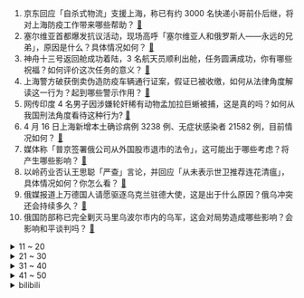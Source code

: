 1. 京东回应「自杀式物流」支援上海，称已有约 3000 名快递小哥前仆后继，将对上海防疫工作带来哪些帮助？ [:link:](https://www.zhihu.com/question/528282793)
2. 塞尔维亚首都爆发抗议活动，现场高呼「塞尔维亚人和俄罗斯人——永远的兄弟」，原因是什么？具体情况如何？ [:link:](https://www.zhihu.com/question/528324303)
3. 神舟十三号返回舱成功着陆，3 名航天员顺利出舱，任务圆满成功，你有哪些祝福？如何评价这次任务的意义？ [:link:](https://www.zhihu.com/question/528114482)
4. 上海警方破获倒卖伪造防疫车辆通行证案，假证已被收缴，如何从法律角度解读这一行为？起到哪些警示作用？ [:link:](https://www.zhihu.com/question/528284334)
5. 网传印度 4 名男子因涉嫌轮奸稀有动物孟加拉巨蜥被捕，这是真的吗？如何从我国刑法角度看待这种行为? [:link:](https://www.zhihu.com/question/528244952)
6. 4 月 16 日上海新增本土确诊病例 3238 例、无症状感染者 21582 例，目前情况如何？ [:link:](https://www.zhihu.com/question/528412496)
7. 媒体称「普京签署俄公司从外国股市退市的法令」，这可能出于哪些考虑？将产生哪些影响？ [:link:](https://www.zhihu.com/question/528333940)
8. 以岭药业否认王思聪「严查」言论，并回应「从未表示世卫推荐连花清瘟」，具体情况如何？你怎么看？ [:link:](https://www.zhihu.com/question/528298462)
9. 俄媒报道上万德国人请愿驱逐乌克兰驻德大使，这是出于什么原因？俄乌冲突还会持续多久？ [:link:](https://www.zhihu.com/question/528178709)
10. 俄国防部称已完全剿灭马里乌波尔市内的乌军，这会对局势造成哪些影响？会影响和平谈判吗？ [:link:](https://www.zhihu.com/question/528411075)
<details>
<summary>11 ~ 20</summary>

11. 网传中国科学院因近千万的续订费用停用知网 CNKI 数据库，真实情况如何？你是否觉得其费用过高？ [:link:](https://www.zhihu.com/question/528187074)
12. 媒体称「疫情逼停汽车业，一辆车差一个零件都没法生产」，将造成多大影响？还有哪些信息值得关注？ [:link:](https://www.zhihu.com/question/528275850)
13. 是否存在‘第四人称’？ [:link:](https://www.zhihu.com/question/29871101)
14. 俗语「纵有麒麟子，难敌化骨龙」这句话是什么意思？你认为它有道理吗？ [:link:](https://www.zhihu.com/question/500088155)
15. 如何看待俄国已经对军援乌克兰的所有国家发出了外交照会?这对于乌克兰局势有着怎样的影响？ [:link:](https://www.zhihu.com/question/528254621)
16. 如何评价毛骗团队的新剧《异物志》？ [:link:](https://www.zhihu.com/question/527852487)
17. 打球怎么都练不出招怎么办？ [:link:](https://www.zhihu.com/question/519409338)
18. 上海经信委发布工业企业复工复产疫情防控指引，有哪些信息值得关注？落实过程中可能遇到哪些挑战？ [:link:](https://www.zhihu.com/question/528339526)
19. 21-22 赛季英超 C 罗戴帽曼联 3:2 击败诺维奇，如何评价这场比赛？ [:link:](https://www.zhihu.com/question/528351085)
20. 人情世故怎么慢慢学会的？ [:link:](https://www.zhihu.com/question/523765446)
</details>
<details>
<summary>21 ~ 30</summary>

21. LPL 春季赛败者组首轮 V5 3:1 击败 JDG，Karsa 单场 17 杀，如何评价这场比赛？ [:link:](https://www.zhihu.com/question/528299850)
22. 如何看待俄方称俄军俘虏人员中有北约国家军人？目前俄乌局势如何？ [:link:](https://www.zhihu.com/question/528278381)
23. 《霸王别姬》为什么是中国电影的巅峰之一？ [:link:](https://www.zhihu.com/question/33959451)
24. 为什么马尔福家族不断作妖，邓布利多却一直都不管？ [:link:](https://www.zhihu.com/question/525223964)
25. 如何看待广州队球员关浩津因在亚冠比赛中吃红牌被球队开除？这一决定合理吗？ [:link:](https://www.zhihu.com/question/528260274)
26. 4 月 16 日起西安临时社会面管控不是「封城」，超市、医疗机构正常营业，目前当地疫情情况如何？ [:link:](https://www.zhihu.com/question/528257256)
27. 2022 年大规模裁员后，计算机专业会成为下一个土木吗？ [:link:](https://www.zhihu.com/question/521800974)
28. 你认为《亲爱的小孩》在反映现实还是贩卖焦虑？ [:link:](https://www.zhihu.com/question/527677707)
29. 21-22 赛季足总杯半决赛利物浦 3:2 险胜曼城，如何评价本场比赛？ [:link:](https://www.zhihu.com/question/528379447)
30. 「另类降息」要来了，多家银行证实「要降，正研究方案」，还有哪些信息值得关注？ [:link:](https://www.zhihu.com/question/528228002)
</details>
<details>
<summary>31 ~ 40</summary>

31. 有哪些优质的国货护肤品值得推荐？ [:link:](https://www.zhihu.com/question/528127188)
32. 不小心蹭了别人车要不要留张纸条？ [:link:](https://www.zhihu.com/question/279350733)
33. 我想了解是学历重要还是能力重要? [:link:](https://www.zhihu.com/question/528173310)
34. 高中作文写不出深度怎么办？ [:link:](https://www.zhihu.com/question/279645763)
35. 一个颓废的研究生日常是什么样的？ [:link:](https://www.zhihu.com/question/429059603)
36. 为什么会有lofter的作者讨厌你一连串的赞他的旧文啊？原因是什么啊？ [:link:](https://www.zhihu.com/question/513671175)
37. 初一下册，努力学习还行吗？ [:link:](https://www.zhihu.com/question/527933467)
38. 有没有什么让人爆笑的小说或电影电视剧？ [:link:](https://www.zhihu.com/question/305831427)
39. 家乡地级市定向选调组织部还是985大学编制辅导员？ [:link:](https://www.zhihu.com/question/525624184)
40. 一个人穷的时候最应该做什么事？ [:link:](https://www.zhihu.com/question/459259055)
</details>
<details>
<summary>41 ~ 50</summary>

41. 假设自助手打冰激凌可以无限垒高，冰淇淋对地面的最大投影面积是多少？ [:link:](https://www.zhihu.com/question/527911454)
42. 你这辈子最遗憾的的事情是什么？ [:link:](https://www.zhihu.com/question/528316999)
43. 如何看待游戏《维多利亚 3 》Beta版本遭到泄露？ [:link:](https://www.zhihu.com/question/527985704)
44. 妻子产后脾气不好，作为新手爸爸该怎么办？ [:link:](https://www.zhihu.com/question/440685415)
45. 如何评价《王牌对王牌》第七季第六期？ [:link:](https://www.zhihu.com/question/528092799)
46. 怎么看待「久病床前无孝子」这句话？ [:link:](https://www.zhihu.com/question/20765259)
47. 很努力了可是没有结果你会怎么办？ [:link:](https://www.zhihu.com/question/527782278)
48. 21-22 NBA 季后赛首轮，勇士战掘金，篮网遭遇凯尔特人，系列赛有哪些看点？谁能晋级分区半决赛？ [:link:](https://www.zhihu.com/question/527224786)
49. 有没有什么让人特别喜欢的句子？ [:link:](https://www.zhihu.com/question/527070443)
50. 俄罗斯宣布对英国首相进行制裁，具体情况如何？会带来哪些影响？ [:link:](https://www.zhihu.com/question/528310843)
</details><details>
<summary>bilibili</summary>

1. 在下TheShy，今天正式入驻B站啦，期待与各位交手！ [:link:](//www.bilibili.com/video/BV18u411v7wW)
2. 半个月8000人投稿！我的征集比赛来了这么多大佬？ [:link:](//www.bilibili.com/video/BV1ii4y1U7fS)
3. 忙活了3天3晚，吹出了一坨碳水炸弹！ [:link:](//www.bilibili.com/video/BV12u411C7EH)
4. 手里排了好多村书记的单子，可能得画一阵子了。 [:link:](//www.bilibili.com/video/BV1UA4y197Y9)
5. 我的猫好像真的学会了猫的脏话！ [:link:](//www.bilibili.com/video/BV1rY4y1h7Yq)
6. 你是我的神！！！ [:link:](//www.bilibili.com/video/BV1S94y1d7dm)
7. 这就是jojo吗？ [:link:](//www.bilibili.com/video/BV1c5411S7QF)
8. “卧槽，15秒央视记者就震撼了，她以为后面是堵墙！” [:link:](//www.bilibili.com/video/BV1wF411g7vp)
9. 轮到我捡猫了！它居然长了张1亿人看过的漫画脸？ [:link:](//www.bilibili.com/video/BV1Za411e7jd)
10. 蓝天工作室的告别动画：松鼠斯克莱特终于吃到了橡果 [:link:](//www.bilibili.com/video/BV1WS4y1Y7YF)
<details>
<summary>11 ~ 20</summary>

11. 【谭乔寻人记】气 球 飞 走 了 [:link:](//www.bilibili.com/video/BV1yS4y1Y7s3)
12. 你好，这是你的花!@重庆乐和乐都 [:link:](//www.bilibili.com/video/BV16Y4y1e7HL)
13. 全球首台升降摄像头iPhone，来了。 [:link:](//www.bilibili.com/video/BV1JY4y1p7NM)
14. 【水果猎人】网络热门水果鉴定3 [:link:](//www.bilibili.com/video/BV1AY4y1p7v2)
15. 请不要退出！一款无法复活的电子宠物 [:link:](//www.bilibili.com/video/BV1v5411277V)
16. 你是吃的呀！怎么能长成这样！ [:link:](//www.bilibili.com/video/BV1vS4y1Y7kx)
17. 律师复盘！北大法学院副院长车浩对线罗翔，收买被拐妇女罪法定刑应上调吗？ [:link:](//www.bilibili.com/video/BV1344y157Xf)
18. 【赵鹏】B站我来了！鬼畜视频可以直接@我了！ [:link:](//www.bilibili.com/video/BV1EZ4y1m7af)
19. 导演：当初只想招个跑龙套的，结果捡到了职业生涯中最好的演员！哈哈！ [:link:](//www.bilibili.com/video/BV1S44y137fK)
20. 【原神—纵享丝滑 x 极致光影】两者的完美结合，驻足一刻便定下永恒 [:link:](//www.bilibili.com/video/BV1oZ4y127fr)
</details>
<details>
<summary>21 ~ 30</summary>

21. 【不愧是我 03】开赛（慢）车 很难吗？来漂移啊～ [:link:](//www.bilibili.com/video/BV1ji4y1U7UC)
22. 很多运动员都打不顺的梨球，被他给驯服了，这声音，后面的小黑哥太享受了#格斗 #拳击 [:link:](//www.bilibili.com/video/BV1kF411g7n2)
23. 我们是如何失去同父母沟通的欲望的 [:link:](//www.bilibili.com/video/BV1hF411g72S)
24. 电子咳嗽 [:link:](//www.bilibili.com/video/BV1q44y137DD)
25. 忍无可忍无需再忍 [:link:](//www.bilibili.com/video/BV1S94y1d7Y3)
26. 课 堂 请 勿 对 对 子【第二季】7.0 ！！！ [:link:](//www.bilibili.com/video/BV1DS4y1w7dc)
27. 普通微胖女孩真的能尝试易梦玲风格吗。。。 [:link:](//www.bilibili.com/video/BV1WF411g7yx)
28. 我们又做了一个决定！ [:link:](//www.bilibili.com/video/BV14r4y1H78Q)
29. 《明日方舟》主题曲【破碎日冕】概念pv [:link:](//www.bilibili.com/video/BV1FA4y1R7DE)
30. 小猫咪能有什么坏心眼 [:link:](//www.bilibili.com/video/BV15u411v7vW)
</details>
<details>
<summary>31 ~ 40</summary>

31. 剧的质量不如粉丝的嘴一半硬 [:link:](//www.bilibili.com/video/BV1wB4y1U7Hm)
32. 「四月十六号下午三点之前的一分钟」.补档 [:link:](//www.bilibili.com/video/BV1hT4y1v7Vg)
33. 我要挑战一天投完500000个硬币！？ [:link:](//www.bilibili.com/video/BV1qY4y1h7Xz)
34. 垃圾游戏！退钱！！ [:link:](//www.bilibili.com/video/BV1vY4y1h7Sq)
35. 2022年4月，我们一周岁啦！仅以此视频致谢我所有粉丝。 [:link:](//www.bilibili.com/video/BV1rY411j7zw)
36. 学了五年滑动笛的成果 [:link:](//www.bilibili.com/video/BV15B4y1U75a)
37. 《孤勇者》985大学生摆烂填词版 献给摆烂中的你———东南大学特供版 [:link:](//www.bilibili.com/video/BV12541127nx)
38. 【回忆杀】当周杰伦的磁带响起，那个夏天好像又回来了 [:link:](//www.bilibili.com/video/BV1AS4y1A7iE)
39. 又想家了，吃点饺子就当回家了。 [:link:](//www.bilibili.com/video/BV1AY4y1p7E5)
40. 为什么孩子不愿和父母沟通 [:link:](//www.bilibili.com/video/BV1RS4y1P7TD)
</details>
<details>
<summary>41 ~ 50</summary>

41. 参加篮网NBA特训 [:link:](//www.bilibili.com/video/BV1ri4y1U7qw)
42. 找对象最看重什么？90%的人都选错了？附心理咨询师甄选指南！ [:link:](//www.bilibili.com/video/BV1WS4y1Y7hZ)
43. 生化8抗日奇侠限定dlc？花1500块找到真相！【鉴定网络热门游戏视频03】 [:link:](//www.bilibili.com/video/BV1ur4y1H7q5)
44. 吉他：别再问我会不会弹成都了，急起来我还能飙国粹 [:link:](//www.bilibili.com/video/BV1b34y1v76C)
45. 我用八年，考上了北大。 [:link:](//www.bilibili.com/video/BV1YA4y197Tm)
46. 《 我 们 搬 家 啦 》 [:link:](//www.bilibili.com/video/BV1nF411g7Ay)
47. 每个人都能像电影里的重要角色：街拍小哥镜头下的路人们 [:link:](//www.bilibili.com/video/BV1GT4y1Y7Mu)
48. 隔离34天，没下楼16天，冰箱还剩点啥？ [:link:](//www.bilibili.com/video/BV11u411C7TD)
49. 居家隔离现状 [:link:](//www.bilibili.com/video/BV1DL4y157K1)
50. 被骗辣 [:link:](//www.bilibili.com/video/BV19Y4y1e73U)
</details>
<details>
<summary>51 ~ 60</summary>

51. 【时代少年团】哥弟出游记02：我去长城当好汉 [:link:](//www.bilibili.com/video/BV16541127Yf)
52. 一个神奇的开关 [:link:](//www.bilibili.com/video/BV1FZ4y1m7m1)
53. 沉浸式体验已婚男人的傍晚 [:link:](//www.bilibili.com/video/BV1k94y1d7BP)
54. 二战时期，不要惹毛苏联的厨子，不然就像他们一样，惨烈 [:link:](//www.bilibili.com/video/BV1qY4y1e7JG)
55. 笔战三哥 [:link:](//www.bilibili.com/video/BV1hY4y1e7ER)
56. 悬疑烧脑神作！好莱坞十大顶级悬疑！第一名实至名归？ [:link:](//www.bilibili.com/video/BV1xr4y1H7xY)
57. 14年前独具创意的射击游戏 很多人都玩过 [:link:](//www.bilibili.com/video/BV1ZZ4y127jF)
58. 【鬼谷闲谈】钻进人类血管的“海藻” [:link:](//www.bilibili.com/video/BV1fZ4y127yM)
59. 原来打印机真的不能打印钞票 [:link:](//www.bilibili.com/video/BV1kr4y1p7Qa)
60. 60年代摩登妆｜这夸张大假双复古味也太浓了... [:link:](//www.bilibili.com/video/BV1Y541127Hp)
</details>
<details>
<summary>61 ~ 70</summary>

61. “我，甚至都反应不过来痛”八年感情，也就这样了... [:link:](//www.bilibili.com/video/BV1wu411y7yZ)
62. † 巴 巴 托 斯 重 度 依 赖 †  为尘世间最好的吟游诗人【原神/温迪】 [:link:](//www.bilibili.com/video/BV1gL4y1L7pP)
63. 4月终极劝退手游！诺亚之心开服游戏试玩吐槽 [:link:](//www.bilibili.com/video/BV1hu411v7wp)
64. 【Vlog】人员近百！影视飓风的下一步是... [:link:](//www.bilibili.com/video/BV1vL4y157R1)
65. 又是你！双汇火腿肠！ [:link:](//www.bilibili.com/video/BV1A94y1o7ee)
66. 蟹坚强今天一岁了 [:link:](//www.bilibili.com/video/BV1t3411n7Ae)
67. 宋亚轩一种和弦串烧六首歌，人生必收藏视频好听到爆灯！ [:link:](//www.bilibili.com/video/BV1XB4y1m7mR)
68. 【野生人类图鉴】封 神 榜【妈见打】 [:link:](//www.bilibili.com/video/BV1ai4y1U7Z3)
69. 高清变装合集丨又攒够了一波变妆 [:link:](//www.bilibili.com/video/BV1V34y1v7hT)
70. 【 谈 恋 爱 前 后 的 你 】 [:link:](//www.bilibili.com/video/BV1f94y1d7v2)
</details>
<details>
<summary>71 ~ 80</summary>

71. 第二人称恐怖游戏！从反派的眼睛看自己？ [:link:](//www.bilibili.com/video/BV1DY4y1e7bL)
72. 这货就是内卷之王吗！？ [:link:](//www.bilibili.com/video/BV1rA4y197j9)
73. 结局高能！捡到了一个未知生物，它的成长由你来决定……【互动】 [:link:](//www.bilibili.com/video/BV1C34y1v7kt)
74. 陕西一中学生遭多人围殴，几人手持棍棒用脚猛踢 [:link:](//www.bilibili.com/video/BV17Y4y1p7YF)
75. 剧TOP：来啊互相伤害啊！穿越剧的鼻祖《寻秦记》第五回 大结局 [:link:](//www.bilibili.com/video/BV1144y137Ue)
76. 昆明的这个花市必须晚上来逛 [:link:](//www.bilibili.com/video/BV13i4y1U76c)
77. 这该死的节奏！国家安全专线12339记住了吗？ [:link:](//www.bilibili.com/video/BV1kS4y1Y7s6)
78. 来绽放舞会一起共度好时光吧～good time (〃v〃) [:link:](//www.bilibili.com/video/BV17i4y1U7Mh)
79. “远赴人间惊鸿宴，一睹人间盛世颜” [:link:](//www.bilibili.com/video/BV1eY4y1H7jP)
80. 【原神】全提瓦特最强毕业账号展示 [:link:](//www.bilibili.com/video/BV12541127Jq)
</details>
<details>
<summary>81 ~ 90</summary>

81. 专业演员演技就是收放自如 [:link:](//www.bilibili.com/video/BV1q541127Sn)
82. 色不够了 [:link:](//www.bilibili.com/video/BV1jF411G7iF)
83. 救了，但又好像没救。鸡：我真的栓Q [:link:](//www.bilibili.com/video/BV1694y1d7Rj)
84. 还是那首日不落漫不经心舞，大西们跟着节奏跳起来，这次有点魔性了吧！该火了吧……哈哈 [:link:](//www.bilibili.com/video/BV1Fu411v7F8)
85. 外卷侠是什么梗【梗指南】 [:link:](//www.bilibili.com/video/BV1d44y13739)
86. 难以置信，已经3个月没出门了… [:link:](//www.bilibili.com/video/BV1A5411S7jZ)
87. 关东煮能够久煮不烂，原因竟然是“它”？ #科普 #关东煮 #中国食品报 [:link:](//www.bilibili.com/video/BV1Y3411n7Ti)
88. 网友做核酸偶遇苏炳添，助理叮嘱不要声张，对志愿者很亲切 [:link:](//www.bilibili.com/video/BV1bu411v7nn)
89. 【破碎日冕】明日方舟 主线第十章 磨难险境 摆完挂机 简单好抄（持续更新中） [:link:](//www.bilibili.com/video/BV1GY411j72u)
90. 满满一桌海鲜花了4300元！美国网红店竟然这样吃…… [:link:](//www.bilibili.com/video/BV1344y157ha)
</details>
<details>
<summary>91 ~ 100</summary>

91. 放下包袱，敢于挑战，将自己的梦想变成现实 [:link:](//www.bilibili.com/video/BV12T4y1h7pd)
92. 【TES48】东征让二追三单曲《搏特》 [:link:](//www.bilibili.com/video/BV1dr4y1n7aH)
93. 这个视频我拍了5年，致梦想的力量 [:link:](//www.bilibili.com/video/BV1eS4y1Y788)
94. 太郎丸：听我说，谢谢你 [:link:](//www.bilibili.com/video/BV1tB4y1U7ku)
95. 狗狗每天偷偷出门，主人给它戴上摄像机，拍到的画面不忍直视 [:link:](//www.bilibili.com/video/BV1s3411n7vy)
96. 【半佛】摸鱼之王刘慈欣 [:link:](//www.bilibili.com/video/BV1f94y1d7gA)
97. 《阿贝多的反击》 [:link:](//www.bilibili.com/video/BV1T5411S71L)
98. 水浒首位女好汉！竟是武松新嫂子？《水浒传》P17醉打蒋门神 [:link:](//www.bilibili.com/video/BV1UY4y1e7ck)
99. 25年前的变态开车游戏，竟暗藏玄机！ [:link:](//www.bilibili.com/video/BV1tF411g7qJ)
100. 做了那么多次核酸检测，你知道捅的是哪里吗？ [:link:](//www.bilibili.com/video/BV17Z4y1m7T5)
</details></details>